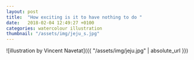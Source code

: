 ```yaml
---
layout: post
title:  "How exciting is it to have nothing to do "
date:   2018-02-04 12:49:27 +0100
categories: watercolour illustration
thumbnail: "/assets/img/jeju_s.jpg"
---
```

![illustration by Vincent Navetat]({{ "/assets/img/jeju.jpg" | absolute_url }})
